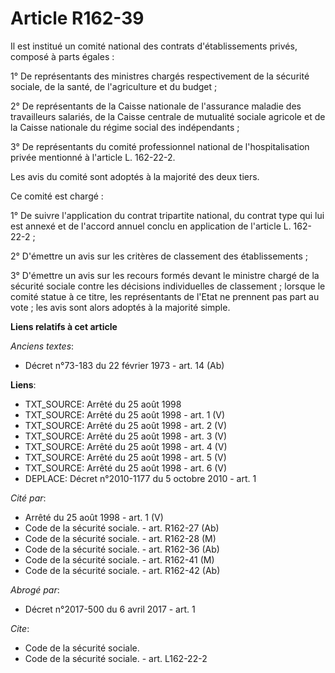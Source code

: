 # Article R162-39

Il est institué un comité national des contrats d'établissements privés, composé à parts égales :

1° De représentants des ministres chargés respectivement de la sécurité sociale, de la santé, de l'agriculture et du budget ;

2° De représentants de la Caisse nationale de l'assurance maladie des travailleurs salariés, de la Caisse centrale de
mutualité sociale agricole et de la Caisse nationale du régime social des indépendants ;

3° De représentants du comité professionnel national de l'hospitalisation privée mentionné à l'article L. 162-22-2.

Les avis du comité sont adoptés à la majorité des deux tiers.

Ce comité est chargé :

1° De suivre l'application du contrat tripartite national, du contrat type qui lui est annexé et de l'accord annuel conclu en
application de l'article L. 162-22-2 ;

2° D'émettre un avis sur les critères de classement des établissements ;

3° D'émettre un avis sur les recours formés devant le ministre chargé de la sécurité sociale contre les décisions
individuelles de classement ; lorsque le comité statue à ce titre, les représentants de l'Etat ne prennent pas part au vote ;
les avis sont alors adoptés à la majorité simple.

**Liens relatifs à cet article**

_Anciens textes_:

  - Décret n°73-183 du 22 février 1973 - art. 14 (Ab)

**Liens**:

  - TXT_SOURCE: Arrêté du 25 août 1998
  - TXT_SOURCE: Arrêté du 25 août 1998 - art. 1 (V)
  - TXT_SOURCE: Arrêté du 25 août 1998 - art. 2 (V)
  - TXT_SOURCE: Arrêté du 25 août 1998 - art. 3 (V)
  - TXT_SOURCE: Arrêté du 25 août 1998 - art. 4 (V)
  - TXT_SOURCE: Arrêté du 25 août 1998 - art. 5 (V)
  - TXT_SOURCE: Arrêté du 25 août 1998 - art. 6 (V)
  - DEPLACE: Décret n°2010-1177 du 5 octobre 2010 - art. 1

_Cité par_:

  - Arrêté du 25 août 1998 - art. 1 (V)
  - Code de la sécurité sociale. - art. R162-27 (Ab)
  - Code de la sécurité sociale. - art. R162-28 (M)
  - Code de la sécurité sociale. - art. R162-36 (Ab)
  - Code de la sécurité sociale. - art. R162-41 (M)
  - Code de la sécurité sociale. - art. R162-42 (Ab)

_Abrogé par_:

  - Décret n°2017-500 du 6 avril 2017 - art. 1

_Cite_:

  - Code de la sécurité sociale.
  - Code de la sécurité sociale. - art. L162-22-2

